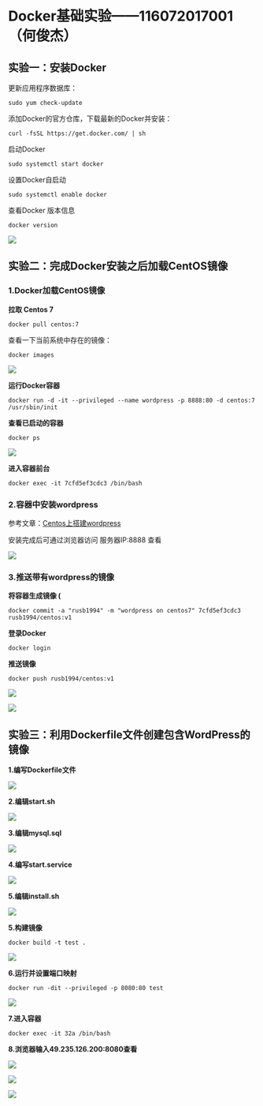 # Docker基础实验——116072017001（何俊杰）

## 实验一：安装Docker

更新应用程序数据库：

```
sudo yum check-update
```

添加Docker的官方仓库，下载最新的Docker并安装：

```
curl -fsSL https://get.docker.com/ | sh
```

启动Docker

```
sudo systemctl start docker
```

设置Docker自启动

```
sudo systemctl enable docker
```

查看Docker 版本信息

```
docker version
```

![](../image/032.png)

## 实验二：完成Docker安装之后加载CentOS镜像

### 1.Docker加载CentOS镜像

**拉取 Centos 7**

```
docker pull centos:7
```

  查看一下当前系统中存在的镜像：

```
docker images
```

![](../image/033.png)

**运行Docker容器**

```
docker run -d -it --privileged --name wordpress -p 8888:80 -d centos:7 /usr/sbin/init
```

**查看已启动的容器**

```
docker ps
```

![](../image/034.png)

**进入容器前台**

```
docker exec -it 7cfd5ef3cdc3 /bin/bash
```

### 2.容器中安装wordpress

参考文章：[Centos上搭建wordpress](https://github.com/rusb1994/cloudcomputing/blob/master/website/website.md)

安装完成后可通过浏览器访问 服务器IP:8888 查看

![](../image/037.png)

### 3.推送带有wordpress的镜像

**将容器生成镜像 (**

```
docker commit -a "rusb1994" -m "wordpress on centos7" 7cfd5ef3cdc3 rusb1994/centos:v1
```

**登录Docker**

```
docker login
```

**推送镜像**

```
docker push rusb1994/centos:v1
```

![](../image/038.png)

![](../image/039.png)



## 实验三：利用Dockerfile文件创建包含WordPress的镜像

**1.编写Dockerfile文件**

![](../image/56.png)

**2.编辑start.sh**

![](../image/58.png)

**3.编辑mysql.sql**

![](../image/57.png)

**4.编写start.service**

![](../image/59.png)

**5.编辑install.sh**

![](../image/60.png)

**5.构建镜像**

```
docker build -t test .
```

![](../image/51.png)

**6.运行并设置端口映射**

```
docker run -dit --privileged -p 8080:80 test
```

![](../image/61.png)

**7.进入容器**

```
docker exec -it 32a /bin/bash
```

**8.浏览器输入49.235.126.200:8080查看**

![](../image/53.png)

![](../image/54.png)

![](../image/55.png)